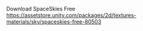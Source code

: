 Download SpaceSkies Free
https://assetstore.unity.com/packages/2d/textures-materials/sky/spaceskies-free-80503